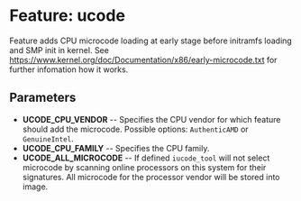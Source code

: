 # Feature: ucode

Feature adds CPU microcode loading at early stage before initramfs loading and
SMP init in kernel.  See
https://www.kernel.org/doc/Documentation/x86/early-microcode.txt for further
infomation how it works.

## Parameters

- **UCODE_CPU_VENDOR** -- Specifies the CPU vendor for which feature should add
  the microcode. Possible options: `AuthenticAMD` or `GenuineIntel`.
- **UCODE_CPU_FAMILY** -- Specifies the CPU family.
- **UCODE_ALL_MICROCODE** -- If defined `iucode_tool` will not select microcode
  by scanning online processors on this system for their signatures. All
  microcode for the processor vendor will be stored into image.
